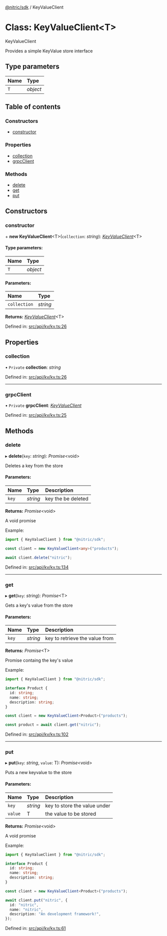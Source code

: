 [@nitric/sdk](../README.md) / KeyValueClient

# Class: KeyValueClient<T\>

KeyValueClient

Provides a simple KeyValue store interface

## Type parameters

Name | Type |
:------ | :------ |
`T` | *object* |

## Table of contents

### Constructors

- [constructor](keyvalueclient.md#constructor)

### Properties

- [collection](keyvalueclient.md#collection)
- [grpcClient](keyvalueclient.md#grpcclient)

### Methods

- [delete](keyvalueclient.md#delete)
- [get](keyvalueclient.md#get)
- [put](keyvalueclient.md#put)

## Constructors

### constructor

\+ **new KeyValueClient**<T\>(`collection`: *string*): [*KeyValueClient*](keyvalueclient.md)<T\>

#### Type parameters:

Name | Type |
:------ | :------ |
`T` | *object* |

#### Parameters:

Name | Type |
:------ | :------ |
`collection` | *string* |

**Returns:** [*KeyValueClient*](keyvalueclient.md)<T\>

Defined in: [src/api/kv/kv.ts:26](https://github.com/nitrictech/node-sdk/blob/3e510a5/src/api/kv/kv.ts#L26)

## Properties

### collection

• `Private` **collection**: *string*

Defined in: [src/api/kv/kv.ts:26](https://github.com/nitrictech/node-sdk/blob/3e510a5/src/api/kv/kv.ts#L26)

___

### grpcClient

• `Private` **grpcClient**: [*KeyValueClient*](grpc.kv.keyvalueclient.md)

Defined in: [src/api/kv/kv.ts:25](https://github.com/nitrictech/node-sdk/blob/3e510a5/src/api/kv/kv.ts#L25)

## Methods

### delete

▸ **delete**(`key`: *string*): *Promise*<void\>

Deletes a key from the store

#### Parameters:

Name | Type | Description |
:------ | :------ | :------ |
`key` | *string* | key the be deleted   |

**Returns:** *Promise*<void\>

A void promise

Example:
```typescript
import { KeyValueClient } from "@nitric/sdk";

const client = new KeyValueClient<any>("products");

await client.delete("nitric");
```

Defined in: [src/api/kv/kv.ts:134](https://github.com/nitrictech/node-sdk/blob/3e510a5/src/api/kv/kv.ts#L134)

___

### get

▸ **get**(`key`: *string*): *Promise*<T\>

Gets a key's value from the store

#### Parameters:

Name | Type | Description |
:------ | :------ | :------ |
`key` | *string* | key to retrieve the value from   |

**Returns:** *Promise*<T\>

Promise containg the key's value

Example:
```typescript
import { KeyValueClient } from "@nitric/sdk";

interface Product {
  id: string;
  name: string;
  description: string;
}

const client = new KeyValueClient<Product>("products");

const product = await client.get("nitric");
```

Defined in: [src/api/kv/kv.ts:102](https://github.com/nitrictech/node-sdk/blob/3e510a5/src/api/kv/kv.ts#L102)

___

### put

▸ **put**(`key`: *string*, `value`: T): *Promise*<void\>

Puts a new keyvalue to the store

#### Parameters:

Name | Type | Description |
:------ | :------ | :------ |
`key` | *string* | key to store the value under   |
`value` | T | the value to be stored   |

**Returns:** *Promise*<void\>

A void promise

Example:
```typescript
import { KeyValueClient } from "@nitric/sdk";

interface Product {
  id: string;
  name: string;
  description: string;
}

const client = new KeyValueClient<Product>("products");

await client.put("nitric", {
  id: "nitric",
  name: "nitric",
  description: "An development framework!",
});
```

Defined in: [src/api/kv/kv.ts:61](https://github.com/nitrictech/node-sdk/blob/3e510a5/src/api/kv/kv.ts#L61)
